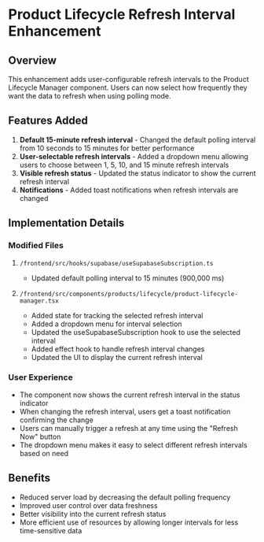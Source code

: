 # Product Lifecycle Refresh Interval Enhancement

## Overview

This enhancement adds user-configurable refresh intervals to the Product Lifecycle Manager component. Users can now select how frequently they want the data to refresh when using polling mode.

## Features Added

1. **Default 15-minute refresh interval** - Changed the default polling interval from 10 seconds to 15 minutes for better performance
2. **User-selectable refresh intervals** - Added a dropdown menu allowing users to choose between 1, 5, 10, and 15 minute refresh intervals
3. **Visible refresh status** - Updated the status indicator to show the current refresh interval
4. **Notifications** - Added toast notifications when refresh intervals are changed

## Implementation Details

### Modified Files

1. `/frontend/src/hooks/supabase/useSupabaseSubscription.ts`
   - Updated default polling interval to 15 minutes (900,000 ms)

2. `/frontend/src/components/products/lifecycle/product-lifecycle-manager.tsx`
   - Added state for tracking the selected refresh interval
   - Added a dropdown menu for interval selection
   - Updated the useSupabaseSubscription hook to use the selected interval
   - Added effect hook to handle refresh interval changes
   - Updated the UI to display the current refresh interval

### User Experience

- The component now shows the current refresh interval in the status indicator
- When changing the refresh interval, users get a toast notification confirming the change
- Users can manually trigger a refresh at any time using the "Refresh Now" button
- The dropdown menu makes it easy to select different refresh intervals based on need

## Benefits

- Reduced server load by decreasing the default polling frequency
- Improved user control over data freshness
- Better visibility into the current refresh status
- More efficient use of resources by allowing longer intervals for less time-sensitive data
